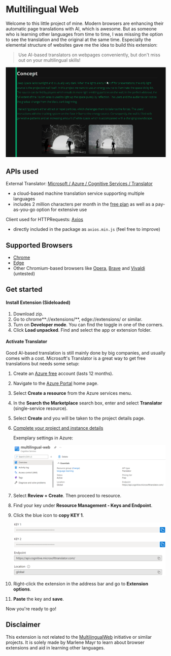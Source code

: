 # Multilingual Web
Welcome to this little project of mine. Modern browsers are enhancing their automatic page translations with AI, which is awesome. But as someone who is learning other languages from time to time, I was missing the option to see the translation and the original at the same time. Especially the elemental structure of websites gave me the idea to build this extension:

> Use AI-based translators on webpages conveniently, but don't miss out on your multilingual skills!

![demo](doc.gif)

## APIs used

External Translator: [Microsoft / Azure / Cognitive Services / Translator](https://docs.microsoft.com/en-us/azure/cognitive-services/translator/)

- a cloud-based machine translation service supporting multiple languages
- includes 2 million characters per month in the [free plan](https://azure.microsoft.com/en-us/pricing/details/cognitive-services/translator/) as well as a pay-as-you-go option for extensive use

Client used for HTTPRequests: [Axios](https://github.com/axios/axios)

- directly included in the package as `axios.min.js` (feel free to improve)

## Supported Browsers

- [Chrome](https://www.google.com/chrome/)
- [Edge](https://www.microsoft.com/en-us/edge)
- Other Chromium-based browsers like [Opera](https://www.opera.com/), [Brave](https://brave.com/) and [Vivaldi](https://vivaldi.com/) (untested)

## Get started

#### Install Extension (Sideloaded)

1. Download zip.
1. Go to chrome**://extensions/**, edge://extensions/ or similar.
1. Turn on **Developer mode**. You can find the toggle in one of the corners.
1. Click **Load unpacked**. Find and select the app or extension folder.

#### Activate Translator

Good AI-based translation is still mainly done by big companies, and usually comes with a cost. Microsoft's Translator is a great way to get free translations but needs some setup:

1. Create an [Azure free](https://azure.microsoft.com/en-us/free/) account (lasts 12 months).

2. Navigate to the [Azure Portal](https://ms.portal.azure.com/#home) home page.

3. Select **Create a resource** from the Azure services menu.

4. In the **Search the Marketplace** search box, enter and select **Translator** (single-service resource).

5. Select **Create** and you will be taken to the project details page.

6. [Complete your project and instance details](https://docs.microsoft.com/en-us/azure/cognitive-services/translator/translator-how-to-signup#complete-your-project-and-instance-details)

   Exemplary settings in Azure:

   ![azure-settings](content/azure-settings.png)

7. Select **Review + Create**. Then proceed to resource.

8. Find your key under **Resource Management - Keys and Endpoint**.

9. Click the blue icon to **copy KEY 1**.

   ![azure-keys](content/azure-keys.png)

10. Right-click the extension in the address bar and go to **Extension options**.

11. **Paste** the key and **save**.

Now you're ready to go!

## Disclaimer

This extension is not related to the [MultilingualWeb](https://www.multilingualweb.eu/) initiative or similar projects. It is solely made by Marlene Mayr to learn about browser extensions and aid in learning other languages.